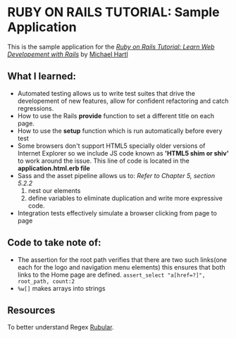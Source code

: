 # RUBY ON RAILS TUTORIAL: Sample Application

This is the sample application for the 
[*Ruby on Rails Tutorial: Learn Web Developement with Rails*](http://www.railstutorial.org/) by [Michael Hartl](http://www.michaelhartl.com)

## What I learned:
* Automated testing allows us to write test suites that drive the developement of new features, allow for confident refactoring and catch regressions.
* How to use the Rails **provide** function to set a different title on each page.
* How to use the **setup** function which is run automatically before every test
* Some browsers don't support HTML5 specially older versions of Internet Explorer so we include JS code known as **'HTML5 shim or shiv'** to   work around the issue. This line of code is located in the **application.html.erb file**
* Sass and the asset pipeline allows us to: *Refer to Chapter 5, section 5.2.2*
    1. nest our elements
    2. define variables to eliminate duplication and write more expressive code.
* Integration tests effectively simulate a browser clicking from page to page

## Code to take note of:
* The assertion for the root path verifies that there are two such links(one each for the logo and navigation menu elements) this ensures that both links to the Home page are defined.
`assert_select "a[href=?]", root_path, count:2`
* `%w[]` makes arrays into strings


## Resources
To better understand Regex [Rubular](https://rubular.com/).